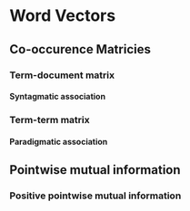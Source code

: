 # Word Vectors

## Co-occurence Matricies

### Term-document matrix

#### Syntagmatic association

### Term-term matrix

#### Paradigmatic association

## Pointwise mutual information

### Positive pointwise mutual information
